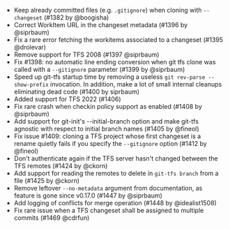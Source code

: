 * Keep already committed files (e.g. `.gitignore`) when cloning with `--changeset` (#1382 by @boogisha)
* Correct WorkItem URL in the changeset metadata (#1396 by @siprbaum)
* Fix a rare error fetching the workitems associated to a changeset (#1395 @drolevar)
* Remove support for TFS 2008 (#1397 @siprbaum)
* Fix #1398: no automatic line ending conversion when git tfs clone was called with a 
  `--gitignore` parameter (#1399 by @siprbaum)
* Speed up git-tfs startup time by removing a useless `git rev-parse --show-prefix` invocation.
  In addition, make a lot of small internal cleanups eliminating dead code (#1400 by siprbaum)
* Added support for TFS 2022 (#1406)
* Fix rare crash when checkin policy support as enabled (#1408 by @siprbaum)
* Add support for git-init's --initial-branch option and make git-tfs agnostic with
  respect to initial branch names (#1405 by @fineol)
* Fix issue #1409: cloning a TFS project whose first changeset is a rename quietly
  fails if you specify the `--gitignore` option (#1412 by @fineol)
* Don't authenticate again if the TFS server hasn't changed between the TFS remotes (#1424 by @ckorn)
* Add support for reading the remotes to delete in `git-tfs branch` from a file (#1425 by @ckorn)
* Remove leftover `--no-metadata` argument from documentation, as feature is gone since v0.17.0 (#1447 by @siprbaum)
* Add logging of conflicts for merge operation (#1448 by @idealist1508)
* Fix rare issue when a TFS changeset shall be assigned to multiple commits (#1469 @cdrfun)
